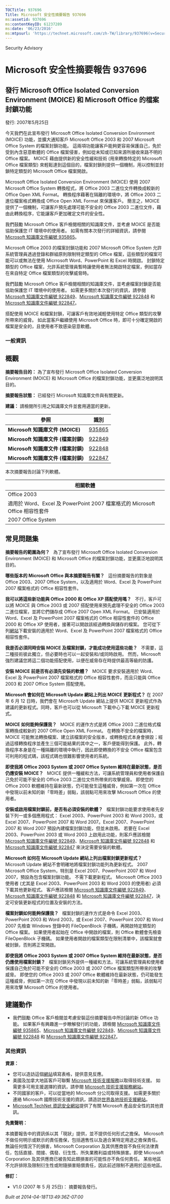 ```yaml
---
TOCTitle: 937696
Title: Microsoft 安全性摘要報告 937696
ms:assetid: 937696
ms:contentKeyID: 61237289
ms:date: '06/23/2016'
ms:mtpsurl: 'https://technet.microsoft.com/zh-TW/library/937696(v=Security.10)'
---
```


Security Advisory

Microsoft 安全性摘要報告 937696
===============================

發行 Microsoft Office Isolated Conversion Environment (MOICE) 和 Microsoft Office 的檔案封鎖功能
------------------------------------------------------------------------------------------------

發行: 2007年5月25日

今天我們在此宣布發行 Microsoft Office Isolated Conversion Environment (MOICE) 功能，並擴大通知客戶 Microsoft Office 2003 和 2007 Microsoft Office System 的檔案封鎖功能。 這兩項功能讓客戶能夠更容易保護自己，免於受到內含惡意軟體的 Office 檔案侵害，例如從未知或已知來源所接收來路不明的 Office 檔案。 MOICE 藉由提供新的安全性緩和技術 (用來轉換特定的 Microsoft Office 檔案類型) 來輕鬆達到這個目的，檔案封鎖則提供一個機制，用以控制並封鎖特定類型的 Microsoft Office 檔案開啟。

Microsoft Office Isolated Conversion Environment (MOICE) 使用 2007 Microsoft Office System 轉換程式，將 Office 2003 二進位文件轉換成較新的 Office Open XML Format。 轉換程序藉著在隔離的環境中，將 Office 2003 二進位檔案格式轉換成 Office Open XML Format 來保護客戶。 簡言之，MOICE 提供了一個機制，可讓客戶預先處理可能不安全的 Office 2003 二進位文件，藉由此轉換程序，它能讓客戶更加確定文件的安全性。

我們鼓勵 Microsoft Office 客戶檢閱相關的知識庫文件，並考慮 MOICE 是否能協助保護您 IT 環境中的使用者。 如需有關本次發行的詳細資訊，請參閱 [Microsoft 知識庫文件編號 935865](http://support.microsoft.com/kb/935865)。

Microsoft Office 2003 的檔案封鎖功能和 2007 Microsoft Office System 允許系統管理員透過登錄和群組原則限制特定類型的 Office 檔案，這些類型的檔案可能可以或無法在使用 Micrrosoft Word、PowerPoint 和 Excel 時開啟。 封鎖特定類型的 Office 檔案，允許系統管理員暫時讓使用者無法開啟特定檔案，例如當存在來自特定 Office 檔案類型的攻擊威脅時。

我們鼓勵 Microsoft Office 客戶檢閱相關的知識庫文件，並考慮檔案封鎖是否能協助保護您 IT 環境中的使用者。 如需更多關於本次發行的資訊，請參閱 [Microsoft 知識庫文件編號 922849](http://support.microsoft.com/kb/922849)、[Microsoft 知識庫文件編號 922848](http://support.microsoft.com/kb/922848/zh-tw) 和 [Microsoft 知識庫文件編號 922847](http://support.microsoft.com/kb/922847/zh-tw)。

搭配使用 MOICE 和檔案封鎖，可讓客戶有效地減輕使用特定 Office 類型的攻擊所帶來的威脅。 如此當客戶繼續使用 Microsoft Office 時，即可十分確定開啟的檔案是安全的，且使用者不致感染惡意軟體。

### 一般資訊

概觀
----

<span></span>
**摘要報告目的：** 為了宣布發行 Microsoft Office Isolated Conversion Environment (MOICE) 和 Microsoft Office 的檔案封鎖功能，並更廣泛地說明其目的。

**摘要報告狀態：** 已經發行 Microsoft 知識庫文件與有關更新。

**建議：** 請檢閱所引用之知識庫文件並套用適當的更新。

| 參照                                | 識別                                                   |
|-------------------------------------|--------------------------------------------------------|
| **Microsoft 知識庫文件 (MOICE)**    | [935865](http://support.microsoft.com/kb/935865/zh-tw) |
| **Microsoft 知識庫文件 (檔案封鎖)** | [922849](http://support.microsoft.com/kb/922849/zh-tw) |
| **Microsoft 知識庫文件 (檔案封鎖)** | [922848](http://support.microsoft.com/kb/922848/zh-tw) |
| **Microsoft 知識庫文件 (檔案封鎖)** | [922847](http://support.microsoft.com/kb/922847/zh-tw) |

本次摘要報告討論下列軟體。

| 相關軟體                                                                     |
|------------------------------------------------------------------------------|
| Office 2003                                                                  |
| 適用於 Word、Excel 及 PowerPoint 2007 檔案格式的 Microsoft Office 相容性套件 |
| 2007 Office System                                                           |

常見問題集
----------

<span></span>
**摘要報告的範圍為何？**  
為了宣布發行 Microsoft Office Isolated Conversion Environment (MOICE) 和 Microsoft Office 的檔案封鎖功能，並更廣泛地說明其目的。

**哪些版本的 Microsoft Office 與本摘要報告有關？**  
這份摘要報告的對象是 Office 2003、2007 Office System，以及適用於 Word、Excel 及 PowerPoint 2007 檔案格式的 Office 相容性套件。

**我可以將這些新功能與 Office 2000 和 Office XP 搭配使用嗎？**  
不行，客戶可以將 MOICE 與 Office 2003 或 2007 搭配使用來預先處理不安全的 Office 2003 二進位檔案，並將它們儲存成 Office 2007 Open XML Format。 已安裝適用於 Word、Excel 及 PowerPoint 2007 檔案格式的 Office 相容性套件的 Office 2000 和 Office XP 使用者，接著可以開啟該經過轉換與儲存的檔案。 您可從下列[網站](http://www.microsoft.com/downloads/details.aspx?displaylang=zh-tw&familyid=941b3470-3ae9-4aee-8f43-c6bb74cd1466)下載安裝的適用於 Word、Excel 及 PowerPoint 2007 檔案格式的 Office 相容性套件。

**我是否必須同時安裝 MOICE 及檔案封鎖，才能成功使用這些功能？**  
不需要，這二種技術彼此獨立，但必要時也可以一起安裝和/或同時啟用。 然而，Microsoft 強烈建議您將這二個功能搭配使用，以便在威脅存在時提供最高等級的防護。

**安裝 MOICE 前是否有必須先安裝的軟體？**  
MOICE 要求安裝適用於 Word、Excel 及 PowerPoint 2007 檔案格式的 Office 相容性套件，而且只能與 Office 2003 和 2007 Office System 搭配使用。

**Microsoft 會如何在 Microsoft Update 網站上列出 MOICE 更新程式？**
在 2007 年 6 月 12 日時，我們會在 Microsoft Update 網站上提供 MOICE 更新程式作為建議的更新程式。同時，客戶也可以從 Microsoft 下載中心下載 MOICE 更新程式。

**MOICE 如何能夠保護我？**  
MOICE 的運作方式是將 Office 2003 二進位格式檔案轉換成較新的 2007 Office Open XML Format。 在轉換不安全的檔案時，MOICE 可能無法轉換檔案、建立該檔案的安全版本，或轉換程式本身會損毀；經過這樣轉換程序並產生三個可能結果的其中之一，客戶便能得到保護。 此外，轉換程序本身是在一種隔離的環境中執行，因此即使轉換的不安全 Office 檔案包含可利用的程式碼，該程式碼也很難影響使用者的系統。

**即使我將 Office 2003 System 或 2007 Office System 維持在最新狀態，是否仍應安裝 MOICE？**  
MOICE 提供一種緩和方法，可讓系統管理員和使用者保護自己免於可能不安全的 Office 2003 二進位文件所帶來的攻擊威脅。 即使您的 Office 2003 軟體維持在最新狀態，仍可能發生這種威脅，例如第一次在 Office 中發現以前未知的新「零時差」弱點，該弱點可用來攻擊 Microsoft Office 的使用者。

**安裝或啟用檔案封鎖前，是否有必須安裝的軟體？**  
檔案封鎖功能要求使用者先安裝下列一或多個應用程式： Excel 2003、PowerPoint 2003 和 Word 2003，或 Excel 2007、PowerPoint 2007 和 Word 2007。Excel 2007、PowerPoint 2007 和 Word 2007 預設內建檔案封鎖功能，但並未啟用。 若要在 Excel 2003、PowerPoint 2003 或 Word 2003 上啟用此功能，則客戶應該檢閱 [Microsoft 知識庫文件編號 922849](http://support.microsoft.com/kb/922849/zh-tw)、[Microsoft 知識庫文件編號 922848](http://support.microsoft.com/kb/922848/zh-tw) 和 [Microsoft 知識庫文件編號 922847](http://support.microsoft.com/kb/922847/zh-tw) 來決定需要安裝的軟體。

**Microsoft 如何在 Microsoft Update 網站上列出檔案封鎖更新程式？**  
Microsoft Update 網站不會明確地將檔案封鎖功能列為更新程式。 2007 Microsoft Office System，特別是 Excel 2007、PowerPoint 2007 和 Word 2007，預設為包含檔案封鎖功能。 不需下載更新程式。 Microsoft Office 2003 使用者 (尤其是 Excel 2003、PowerPoint 2003 和 Word 2003 的使用者) 必須下載其他更新程式。 客戶應該檢閱 [Microsoft 知識庫文件編號 922849](http://support.microsoft.com/kb/922849/zh-tw)、[Microsoft 知識庫文件編號 922848](http://support.microsoft.com/kb/922848/zh-tw) 和 [Microsoft 知識庫文件編號 922847](http://support.microsoft.com/kb/922847/zh-tw)，決定可安裝更新程式的位置及安裝的方法。

**檔案封鎖如何能夠保護我？**  
檔案封鎖的運作方式是命令 Excel 2003、PowerPoint 2003 和 Word 2003，或 Excel 2007、PowerPoint 2007 和 Word 2007 先檢查 Windows 登錄中的 FileOpenBlock 子機碼，再開啟特定類型的 Office 檔案。 如果使用者起始在 Office 中開啟的檔案，則 Office 軟體會先檢查 FileOpenBlock 子機碼。 如果使用者開啟的檔案類型在限制清單中，該檔案就會被封鎖，否則將正常開啟。

**即使我將 Office 2003 System 或 2007 Office System 維持在最新狀態，是否仍應使用檔案封鎖？**  
檔案封鎖另外提供一種緩和方法，可讓系統管理員和使用者保護自己免於可能不安全的 Office 2003 或 2007 Office 檔案類型所帶來的攻擊威脅。 即使您的 Office 2003 或 2007 Office 軟體維持在最新狀態，仍可能發生這種威脅，例如第一次在 Office 中發現以前未知的新「零時差」弱點，該弱點可用來攻擊 Microsoft Office 的使用者。

建議動作
--------

<span></span>
-   我們鼓勵 Office 客戶檢閱並考慮安裝這份摘要報告中所討論的新 Office 功能。 如果客戶有興趣進一步瞭解發行的功能，請檢閱 [Microsoft 知識庫文件編號 935865](http://support.microsoft.com/kb/935865)、[Microsoft 知識庫文件編號 922849](http://support.microsoft.com/kb/922849/zh-tw)、[Microsoft 知識庫文件編號 922848](http://support.microsoft.com/kb/922848/zh-tw) 和 [Microsoft 知識庫文件編號 922847](http://support.microsoft.com/kb/922847/zh-tw)。

### 其他資訊

**資源：**

-   您可以造訪這個[網站](https://support.microsoft.com/common/survey.aspx?scid=sw;en;1257&amp;showpage=1&amp;ws=technet&amp;sd=tech)填寫表格，提供意見反應。
-   美國及加拿大地區客戶可聯繫 [Microsoft 技術支援服務](http://go.microsoft.com/fwlink/?linkid=21131)以取得技術支援。 如需更多可用支援選擇的資訊，請參閱 [Microsoft 技術支援服務網站](http://support.microsoft.com/)。
-   不同國家的客戶，可以從當地的 Microsoft 分公司取得支援。 如需更多關於連絡 Microsoft 國際技術支援的資訊，請造訪[世界各地技術支援網站](http://go.microsoft.com/fwlink/?linkid=21155)。
-   [Microsoft TechNet 資訊安全網站](http://www.microsoft.com/taiwan/technet/security/default.mspx)提供了有關 Microsoft 產品安全性的其他資訊。

**免責聲明：**

本摘要報告中的資訊係以其「現狀」提供，並不提供任何形式之擔保。 Microsoft 不做任何明示或默示的責任擔保，包括適售性以及適合某特定用途之擔保責任。 無論任何情況下的損害，Microsoft Corporation 及其供應商皆不負任何法律責任，包括直接、間接、偶發、衍生性、所失業務利益或特殊損害。即使 Microsoft Corporation 及其供應商已被告知此類損害的可能性亦不負任何責任。 某些地區不允許排除及限制衍生性或附隨損害賠償責任，因此前述限制不適用於這些地區。

**修訂：**

-   V1.0 (2007 年 5 月 25日)： 摘要報告發行。

*Built at 2014-04-18T13:49:36Z-07:00*

